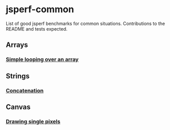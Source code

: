 jsperf-common
=============

List of good jsperf benchmarks for common situations. Contributions to the README and tests expected.


## Arrays

### [Simple looping over an array](http://jsperf.com/for-vs-foreach/60)

## Strings

### [Concatenation](http://jsperf.com/array-push-vs-unshift/22)

## Canvas

### [Drawing single pixels](http://jsperf.com/setting-canvas-pixel/10)

